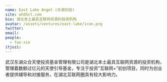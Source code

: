 ```yaml
---
name: East Lake Angel (东湖创投)
site: whdhct.com
bio: 湖北本土最具互联网资源的投资机构
avatar: /assets/ventures/east-lake/icon.png
twitter: 
email: 
people:
  - fan-xie
itjuzi: 
---
```


武汉东湖众合天使投资基金管理有限公司是湖北本土最具互联网资源的投资机构，管理着数额过亿元的天使引导基金，专注于投资“互联网+”初创项目，同时为创业者提供辅导和对接服务，在湖北互联网圈具有较大影响力。
